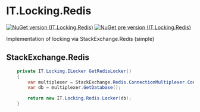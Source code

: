 # IT.Locking.Redis
[![NuGet version (IT.Locking.Redis)](https://img.shields.io/nuget/v/IT.Locking.Redis.svg)](https://www.nuget.org/packages/IT.Locking.Redis)
[![NuGet pre version (IT.Locking.Redis)](https://img.shields.io/nuget/vpre/IT.Locking.Redis.svg)](https://www.nuget.org/packages/IT.Locking.Redis)

Implementation of locking via StackExchange.Redis (simple)

## StackExchange.Redis

```csharp
    private IT.Locking.ILocker GetRedisLocker()
    {
        var multiplexer = StackExchange.Redis.ConnectionMultiplexer.Connect("localhost:6379,defaultDatabase=0,syncTimeout=5000,allowAdmin=False,connectTimeout=5000,ssl=False,abortConnect=False");
        var db = multiplexer.GetDatabase();

        return new IT.Locking.Redis.Locker(db);
    }
```